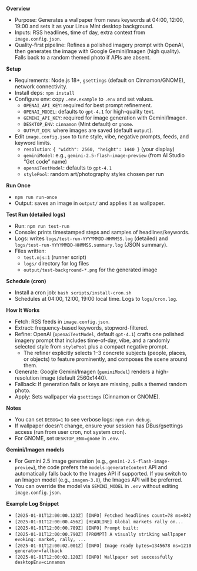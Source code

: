 **Overview**
- Purpose: Generates a wallpaper from news keywords at 04:00, 12:00, 19:00 and sets it as your Linux Mint desktop background.
- Inputs: RSS headlines, time of day, extra context from `image.config.json`.
- Quality-first pipeline: Refines a polished imagery prompt with OpenAI, then generates the image with Google Gemini/Imagen (high quality). Falls back to a random themed photo if APIs are absent.

**Setup**
- Requirements: Node.js 18+, `gsettings` (default on Cinnamon/GNOME), network connectivity.
- Install deps: `npm install`
- Configure env: copy `.env.example` to `.env` and set values.
  - `OPENAI_API_KEY`: required for best prompt refinement.
  - `OPENAI_MODEL`: defaults to `gpt-4.1` for high-quality text.
  - `GEMINI_API_KEY`: required for image generation with Gemini/Imagen.
  - `DESKTOP_ENV`: `cinnamon` (Mint default) or `gnome`.
  - `OUTPUT_DIR`: where images are saved (default `output`).
- Edit `image.config.json` to tune style, vibe, negative prompts, feeds, and keyword limits.
  - `resolution`: `{ "width": 2560, "height": 1440 }` (your display)
  - `geminiModel`: e.g., `gemini-2.5-flash-image-preview` (from AI Studio “Get code” name)
  - `openaiTextModel`: defaults to `gpt-4.1`
  - `stylePool`: random art/photography styles chosen per run

**Run Once**
- `npm run run-once`
- Output: saves an image in `output/` and applies it as wallpaper.

**Test Run (detailed logs)**
- Run: `npm run test-run`
- Console: prints timestamped steps and samples of headlines/keywords.
- Logs: writes `logs/test-run-YYYYMMDD-HHMMSS.log` (detailed) and `logs/test-run-YYYYMMDD-HHMMSS.summary.log` (JSON summary).
- Files written:
  - `test.mjs:1` (runner script)
  - `logs/` directory for log files
  - `output/test-background-*.png` for the generated image

**Schedule (cron)**
- Install a cron job: `bash scripts/install-cron.sh`
- Schedules at 04:00, 12:00, 19:00 local time. Logs to `logs/cron.log`.

**How It Works**
- Fetch: RSS feeds in `image.config.json`.
- Extract: frequency-based keywords, stopword-filtered.
- Refine: OpenAI (`openaiTextModel`, default `gpt-4.1`) crafts one polished imagery prompt that includes time-of-day, vibe, and a randomly selected style from `stylePool` plus a compact negative prompt.
  - The refiner explicitly selects 1–3 concrete subjects (people, places, or objects) to feature prominently, and composes the scene around them.
- Generate: Google Gemini/Imagen (`geminiModel`) renders a high-resolution image (default 2560x1440).
- Fallback: If generation fails or keys are missing, pulls a themed random photo.
- Apply: Sets wallpaper via `gsettings` (Cinnamon or GNOME).

**Notes**
- You can set `DEBUG=1` to see verbose logs: `npm run debug`.
- If wallpaper doesn’t change, ensure your session has DBus/gsettings access (run from user cron, not system cron).
- For GNOME, set `DESKTOP_ENV=gnome` in `.env`.



**Gemini/Imagen models**
- For Gemini 2.5 image generation (e.g., `gemini-2.5-flash-image-preview`), the code prefers the `models:generateContent` API and automatically falls back to the Images API if supported. If you switch to an Imagen model (e.g., `imagen-3.0`), the Images API will be preferred.
- You can override the model via `GEMINI_MODEL` in `.env` without editing `image.config.json`.


**Example Log Snippet**
- `[2025-01-01T12:00:00.123Z] [INFO] Fetched headlines count=78 ms=842`
- `[2025-01-01T12:00:00.456Z] [HEADLINE] Global markets rally on...`
- `[2025-01-01T12:00:00.789Z] [INFO] Prompt built:`
- `[2025-01-01T12:00:00.790Z] [PROMPT] A visually striking wallpaper evoking: market, rally, ...`
- `[2025-01-01T12:00:02.001Z] [INFO] Image ready bytes=1345678 ms=1210 generator=fallback`
- `[2025-01-01T12:00:02.120Z] [INFO] Wallpaper set successfully desktopEnv=cinnamon`
